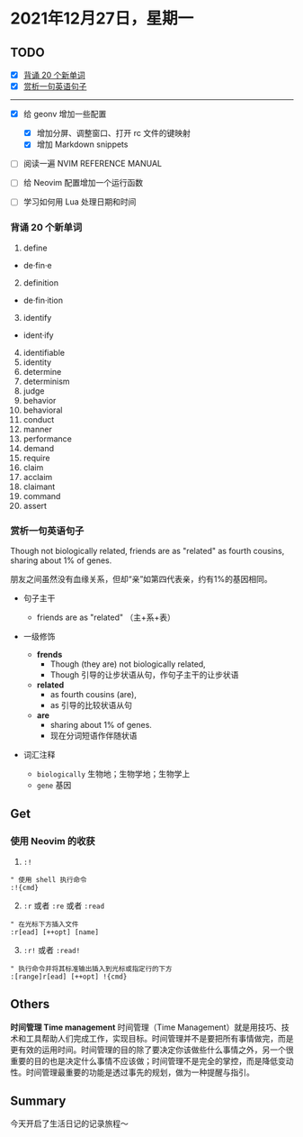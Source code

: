 # 2021年12月27日，星期一
## TODO

- [x] [背诵 20 个新单词](#背诵-20-个新单词)
- [x] [赏析一句英语句子](#赏析一句英语句子)
--------
- [x] 给 geonv 增加一些配置
  - [x] 增加分屏、调整窗口、打开 rc 文件的键映射
  - [x] 增加 Markdown snippets
- [ ] 阅读一遍 NVIM REFERENCE MANUAL
- [ ] 给 Neovim 配置增加一个运行函数
- [ ] 学习如何用 Lua 处理日期和时间


### 背诵 20 个新单词

1. define
  - de·fin·e
2. definition
  - de·fin·ition
3. identify
  - ident·ify
4. identifiable
5. identity
6. determine
7. determinism
8. judge
9. behavior
10. behavioral
11. conduct
12. manner
13. performance
14. demand
15. require
16. claim
17. acclaim
18. claimant
19. command
20. assert


### 赏析一句英语句子

Though not biologically related, friends are as "related" as fourth cousins, sharing about 1% of genes.

朋友之间虽然没有血缘关系，但却“亲”如第四代表亲，约有1%的基因相同。

- 句子主干
  - friends are as "related" （主+系+表）

- 一级修饰
  - **frends**
    - Though (they are) not biologically related,
    - Though 引导的让步状语从句，作句子主干的让步状语
  - **related**
    - as fourth cousins (are),
    - as 引导的比较状语从句
  - **are**
    - sharing about 1% of genes.
    - 现在分词短语作伴随状语

- 词汇注释
  - `biologically` 生物地；生物学地；生物学上
  - `gene` 基因


## Get
### 使用 Neovim 的收获

1. `:!`
  ```vim
  " 使用 shell 执行命令
  :!{cmd}
  ```

2. `:r` 或者 `:re` 或者 `:read`
  ```vim
  " 在光标下方插入文件
  :r[ead] [++opt] [name]
  ```
  
3. `:r!` 或者 `:read!`
  ```vim
  " 执行命令并将其标准输出插入到光标或指定行的下方
  :[range]r[ead] [++opt] !{cmd}
  ```


## Others

**时间管理 Time management**
时间管理（Time Management）就是用技巧、技术和工具帮助人们完成工作，实现目标。时间管理并不是要把所有事情做完，而是更有效的运用时间。时间管理的目的除了要决定你该做些什么事情之外，另一个很重要的目的也是决定什么事情不应该做；时间管理不是完全的掌控，而是降低变动性。时间管理最重要的功能是透过事先的规划，做为一种提醒与指引。


## Summary

今天开启了生活日记的记录旅程～
